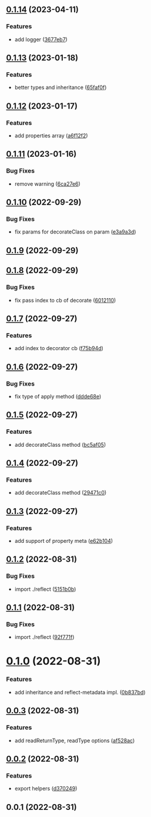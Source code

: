 ## [0.1.14](https://github.com/prostojs/mate/compare/v0.1.13...v0.1.14) (2023-04-11)


### Features

* add logger ([3677eb7](https://github.com/prostojs/mate/commit/3677eb79d0843fa0c9cd001333fc95e02b59b90d))



## [0.1.13](https://github.com/prostojs/mate/compare/v0.1.12...v0.1.13) (2023-01-18)


### Features

* better types and inheritance ([65faf0f](https://github.com/prostojs/mate/commit/65faf0f24c0fa04973e5ca88f4ae0e2ae2e849c6))



## [0.1.12](https://github.com/prostojs/mate/compare/v0.1.11...v0.1.12) (2023-01-17)


### Features

* add properties array ([a6f12f2](https://github.com/prostojs/mate/commit/a6f12f2b14bfa5e9aa70b5ed2522ab445ea3db64))



## [0.1.11](https://github.com/prostojs/mate/compare/v0.1.10...v0.1.11) (2023-01-16)


### Bug Fixes

* remove warning ([6ca27e6](https://github.com/prostojs/mate/commit/6ca27e6c6f9014c612e86d984e4ddfa5e8dd5862))



## [0.1.10](https://github.com/prostojs/mate/compare/v0.1.9...v0.1.10) (2022-09-29)


### Bug Fixes

* fix params for decorateClass on param ([e3a9a3d](https://github.com/prostojs/mate/commit/e3a9a3dc427e9ca0585bd040c568c56813897660))



## [0.1.9](https://github.com/prostojs/mate/compare/v0.1.8...v0.1.9) (2022-09-29)



## [0.1.8](https://github.com/prostojs/mate/compare/v0.1.7...v0.1.8) (2022-09-29)


### Bug Fixes

* fix pass index to cb of decorate ([6012110](https://github.com/prostojs/mate/commit/6012110a9a6364b8906359a2b33022af83e8714e))



## [0.1.7](https://github.com/prostojs/mate/compare/v0.1.6...v0.1.7) (2022-09-27)


### Features

* add index to decorator cb ([f75b94d](https://github.com/prostojs/mate/commit/f75b94d3e24b1c42f25d4e1f151a5afdf8692313))



## [0.1.6](https://github.com/prostojs/mate/compare/v0.1.5...v0.1.6) (2022-09-27)


### Bug Fixes

* fix type of apply method ([ddde68e](https://github.com/prostojs/mate/commit/ddde68e9d54794d320be8976567bdc6cfe40ece2))



## [0.1.5](https://github.com/prostojs/mate/compare/v0.1.4...v0.1.5) (2022-09-27)


### Features

* add decorateClass method ([bc5af05](https://github.com/prostojs/mate/commit/bc5af0551b53bf07c9b6ffdcb625776174404707))



## [0.1.4](https://github.com/prostojs/mate/compare/v0.1.3...v0.1.4) (2022-09-27)


### Features

* add decorateClass method ([29471c0](https://github.com/prostojs/mate/commit/29471c0a0a8a303a4602657f99d1b6ff1c9f3a0f))



## [0.1.3](https://github.com/prostojs/mate/compare/v0.1.2...v0.1.3) (2022-09-27)


### Features

* add support of property meta ([e62b104](https://github.com/prostojs/mate/commit/e62b104dd5053ef5a26e3f56b464e7d6a350f691))



## [0.1.2](https://github.com/prostojs/mate/compare/v0.1.1...v0.1.2) (2022-08-31)


### Bug Fixes

* import ./reflect ([5151b0b](https://github.com/prostojs/mate/commit/5151b0b6fc7dfe6610cb1d7d4d583d787e6b8ed2))



## [0.1.1](https://github.com/prostojs/mate/compare/v0.1.0...v0.1.1) (2022-08-31)


### Bug Fixes

* import ./reflect ([92f771f](https://github.com/prostojs/mate/commit/92f771f17ff2d51dfa37d56a820868f7a3b0dc77))



# [0.1.0](https://github.com/prostojs/mate/compare/v0.0.3...v0.1.0) (2022-08-31)


### Features

* add inheritance and reflect-metadata impl. ([0b837bd](https://github.com/prostojs/mate/commit/0b837bd90889042f36e5ba8939ae8064ba7cd2bc))



## [0.0.3](https://github.com/prostojs/mate/compare/v0.0.2...v0.0.3) (2022-08-31)


### Features

* add readReturnType, readType options ([af528ac](https://github.com/prostojs/mate/commit/af528ac37db65ead803c75adae547c2b895c0542))



## [0.0.2](https://github.com/prostojs/mate/compare/v0.0.1...v0.0.2) (2022-08-31)


### Features

* export helpers ([d370249](https://github.com/prostojs/mate/commit/d370249bac535aa9cd0c1cf6b36a6d05f2194ff9))



## 0.0.1 (2022-08-31)



